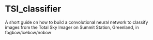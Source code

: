 # TSI_classifier
A short guide on how to build a convolutional neural network to classify images from the Total Sky Imager on Summit Station, Greenland, in fogbow/icebow/nobow
